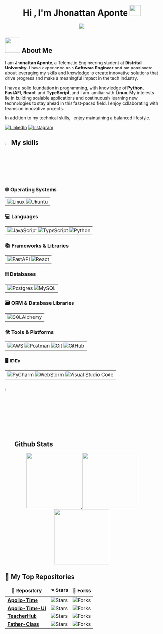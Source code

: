 <h1 align="center"><b>Hi , I'm Jhonattan Aponte </b><img src="https://media.giphy.com/media/hvRJCLFzcasrR4ia7z/giphy.gif" width="35"></h1>

<p align="center">
  <a href="https://github.com/DenverCoder1/readme-typing-svg"><img src="https://readme-typing-svg.herokuapp.com?font=Time+New+Roman&color=%254682B4&size=25&center=true&vCenter=true&width=600&height=100&lines=Telematic+Engineer."></a>
</p>

## <picture><img src="https://github.com/7oSkaaa/7oSkaaa/blob/main/Images/about_me.gif?raw=true" width=50px></picture> About Me

I am **Jhonattan Aponte**, a Telematic Engineering student at **Distrital University**. I have experience as a **Software Engineer** and am passionate about leveraging my skills and knowledge to create innovative solutions that drive progress and make a meaningful impact in the tech industry.

I have a solid foundation in programming, with knowledge of **Python**, **FastAPI**, **React**, and **TypeScript**, and I am familiar with **Linux**. My interests lie in building scalable applications and continuously learning new technologies to stay ahead in this fast-paced field. I enjoy collaborating with teams on innovative projects.

In addition to my technical skills, I enjoy maintaining a balanced lifestyle.

<p align="left">
  <a href="https://www.linkedin.com/in/jhonattan-aponte-286168222/"><img alt="LinkedIn" title="LinkedIn" src="https://img.shields.io/badge/-LinkedIn-0077B5?style=for-the-badge&logo=linkedin&logoColor=white"/></a>
  <a href="https://www.instagram.com/jhonattan_aponte/"><img alt="Instagram" title="Instagram" src="https://img.shields.io/badge/-Instagram-E1306C?style=for-the-badge&logo=instagram&logoColor=white"/></a>
</p>


## <img src="https://media2.giphy.com/media/QssGEmpkyEOhBCb7e1/giphy.gif?cid=ecf05e47a0n3gi1bfqntqmob8g9aid1oyj2wr3ds3mg700bl&rid=giphy.gif" width ="3%"> My skills

### 🌐 Operating Systems
<table>
  <tbody>
    <tr>
      <td>
        <img src="https://img.shields.io/badge/Linux-FCC624?style=for-the-badge&logo=linux&logoColor=black" alt="Linux">
        <img src="https://img.shields.io/badge/Ubuntu-E95420?style=for-the-badge&logo=ubuntu&logoColor=white" alt="Ubuntu">
      </td>
    </tr>
  </tbody>
</table>

### 💻 Languages
<table>
  <tbody>
    <tr>
      <td>
        <img src="https://img.shields.io/badge/javascript-%23323330.svg?style=for-the-badge&logo=javascript&logoColor=%23F7DF1E" alt="JavaScript">
        <img src="https://img.shields.io/badge/typescript-%23007ACC.svg?style=for-the-badge&logo=typescript&logoColor=white" alt="TypeScript">
        <img src="https://img.shields.io/badge/python-3670A0?style=for-the-badge&logo=python&logoColor=ffdd54" alt="Python">
      </td>
    </tr>
  </tbody>
</table>

### 📚 Frameworks & Libraries
<table>
  <tbody>
    <tr>
      <td>
        <img src="https://img.shields.io/badge/FastAPI-005571?style=for-the-badge&logo=fastapi" alt="FastAPI">
        <img src="https://img.shields.io/badge/react-%2320232a.svg?style=for-the-badge&logo=react&logoColor=%2361DAFB" alt="React">
      </td>
    </tr>
  </tbody>
</table>

### 🗄️ Databases
<table>
  <tbody>
    <tr>
      <td>
        <img src="https://img.shields.io/badge/postgres-%23316192.svg?style=for-the-badge&logo=postgresql&logoColor=white" alt="Postgres">
        <img src="https://img.shields.io/badge/mysql-4479A1.svg?style=for-the-badge&logo=mysql&logoColor=white" alt="MySQL">
      </td>
    </tr>
  </tbody>
</table>

### 🗃️ ORM & Database Libraries
<table>
  <tbody>
    <tr>
      <td>
        <img src="https://img.shields.io/badge/sqlalchemy-467462.svg?style=for-the-badge&logo=sqlalchemy&logoColor=white" alt="SQLAlchemy">
      </td>
    </tr>
  </tbody>
</table>

### 🛠️ Tools & Platforms
<table>
  <tbody>
    <tr>
      <td>
        <img src="https://img.shields.io/badge/AWS-%23FF9900.svg?style=for-the-badge&logo=amazon-aws&logoColor=white" alt="AWS">
        <img src="https://img.shields.io/badge/Postman-FF6C37?style=for-the-badge&logo=postman&logoColor=white" alt="Postman">
        <img src="https://img.shields.io/badge/git-%23F05033.svg?style=for-the-badge&logo=git&logoColor=white" alt="Git">
        <img src="https://img.shields.io/badge/github-%23121011.svg?style=for-the-badge&logo=github&logoColor=white" alt="GitHub">
      </td>
    </tr>
  </tbody>
</table>


### 🖥️ IDEs
<table>
  <tbody>
    <tr>
      <td>
        <img src="https://img.shields.io/badge/pycharm-143?style=for-the-badge&logo=pycharm&logoColor=black&color=black&labelColor=green" alt="PyCharm">
        <img src="https://img.shields.io/badge/webstorm-143?style=for-the-badge&logo=webstorm&logoColor=white&color=black" alt="WebStorm">
        <img src="https://img.shields.io/badge/Visual%20Studio%20Code-0078d7.svg?style=for-the-badge&logo=visual-studio-code&logoColor=white" alt="Visual Studio Code">
      </td>
    </tr>
  </tbody>
</table>



## <img src="https://media1.giphy.com/media/v1.Y2lkPTc5MGI3NjExYzFhYzJkMmQ2MWQ3ZGY3MDhjZTE3MDI2Mzk3NzE1OWQyZTRlMmYwMCZjdD1z/iY8CRBdQXODJSCERIr/giphy.gif" width=5% valign="bottom"> Github Stats

<p align="center">
    <a href="https://github.com/jfaponte403">
        <img height="180em" src="https://streak-stats.demolab.com?user=jfaponte403&theme=tokyonight&hide_border=true&border_radius="/>
        <img height="180em" src="https://github-readme-stats.vercel.app/api?username=jfaponte403&show_icons=true&count_private=true&hide_border=true&theme=tokyonight&include_all_commits=true&count_private=true"/>
        <img height="180em" src="https://github-readme-stats.vercel.app/api/top-langs/?username=jfaponte403&hide_border=true&layout=compact&theme=tokyonight&hide=jupyter%20notebook"/>
    </a>
</p>

## 📘 My Top Repositories
<table>
  <thead align="center">
    <tr border: none;>
      <td><b>📘 Repository</b></td>
      <td><b>⭐ Stars</b></td>
      <td><b>🤝 Forks</b></td>
    </tr>
  </thead>
  <tbody>
    <tr>
      <td><a href="https://github.com/jfaponte403/apollo-time"><b>Apollo-Time</b></a></td>
      <td><img alt="Stars" src="https://img.shields.io/github/stars/jfaponte403/apollo-time?style=flat-square&labelColor=343b41"/></td>
      <td><img alt="Forks" src="https://img.shields.io/github/forks/jfaponte403/apollo-time?style=flat-square&labelColor=343b41"/></td>
    </tr>
    <tr>
      <td><a href="https://github.com/jfaponte403/apollo-time-UI"><b>Apollo-Time-UI</b></a></td>
      <td><img alt="Stars" src="https://img.shields.io/github/stars/jfaponte403/apollo-time-UI?style=flat-square&labelColor=343b41"/></td>
      <td><img alt="Forks" src="https://img.shields.io/github/forks/jfaponte403/apollo-time-UI?style=flat-square&labelColor=343b41"/></td>
    </tr>
    <tr>
      <td><a href="https://github.com/jfaponte403/TeacherHub"><b>TeacherHub</b></a></td>
      <td><img alt="Stars" src="https://img.shields.io/github/stars/jfaponte403/TeacherHub?style=flat-square&labelColor=343b41"/></td>
      <td><img alt="Forks" src="https://img.shields.io/github/forks/jfaponte403/TeacherHub?style=flat-square&labelColor=343b41"/></td>
    </tr>
    <tr>
      <td><a href="https://github.com/jfaponte403/Father-Class"><b>Father-Class</b></a></td>
      <td><img alt="Stars" src="https://img.shields.io/github/stars/jfaponte403/Father-Class?style=flat-square&labelColor=343b41"/></td>
      <td><img alt="Forks" src="https://img.shields.io/github/forks/jfaponte403/Father-Class?style=flat-square&labelColor=343b41"/></td>
    </tr>
  </tbody>
</table>


